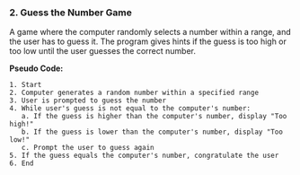 ### 2. **Guess the Number Game**
A game where the computer randomly selects a number within a range, and the user has to guess it. The program gives hints if the guess is too high or too low until the user guesses the correct number.

**Pseudo Code:**
```
1. Start
2. Computer generates a random number within a specified range
3. User is prompted to guess the number
4. While user's guess is not equal to the computer's number:
   a. If the guess is higher than the computer's number, display "Too high!"
   b. If the guess is lower than the computer's number, display "Too low!"
   c. Prompt the user to guess again
5. If the guess equals the computer's number, congratulate the user
6. End
```

